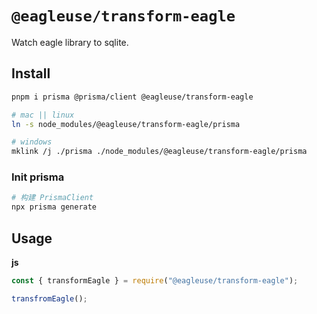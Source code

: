 # `@eagleuse/transform-eagle`

Watch eagle library to sqlite.

## Install

```zsh
pnpm i prisma @prisma/client @eagleuse/transform-eagle

# mac || linux
ln -s node_modules/@eagleuse/transform-eagle/prisma

# windows
mklink /j ./prisma ./node_modules/@eagleuse/transform-eagle/prisma
```

### Init prisma

```zsh
# 构建 PrismaClient
npx prisma generate
```

## Usage

**js**

```js
const { transformEagle } = require("@eagleuse/transform-eagle");

transfromEagle();
```
